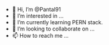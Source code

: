 - 👋 Hi, I’m @Pantal91
- 👀 I’m interested in ...
- 🌱 I’m currently learning PERN stack.
- 💞️ I’m looking to collaborate on ...
- 📫 How to reach me ...

<!---
Pantal91/Pantal91 is a ✨ special ✨ repository because its `README.md` (this file) appears on your GitHub profile.
You can click the Preview link to take a look at your changes.
--->
